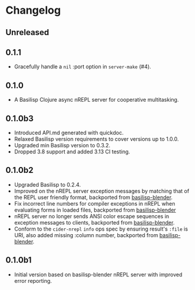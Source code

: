# Changelog

## Unreleased

## 0.1.1

- Gracefully handle a `nil` :port option in `server-make` (#4).

## 0.1.0

- A Basilisp Clojure async nREPL server for cooperative multitasking.

## 0.1.0b3

- Introduced API.md generated with quickdoc.
- Relaxed Basilisp version requirements to cover versions up to 1.0.0.
- Upgraded min Basilisp version to 0.3.2.
- Dropped 3.8 support and added 3.13 CI testing.

## 0.1.0b2

- Upgraded Basilisp to 0.2.4.
- Improved on the nREPL server exception messages by matching that of the REPL user friendly format, backported from [basilisp-blender](https://github.com/ikappaki/basilisp-blender).
- Fix incorrect line numbers for compiler exceptions in nREPL when evaluating forms in loaded files, backported from [basilisp-blender](https://github.com/ikappaki/basilisp-blender)
- nREPL server no longer sends ANSI color escape sequences in exception messages to clients, backported from [basilisp-blender](https://github.com/ikappaki/basilisp-blender).
- Conform to the `cider-nrepl` `info` ops spec by ensuring result's `:file` is URI, also added missing :column number, backported from [basilisp-blender](https://github.com/ikappaki/basilisp-blender).


## 0.1.0b1

- Initial version based on basilisp-blender nREPL server with improved error reporting.
